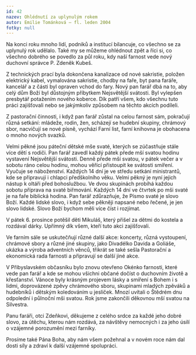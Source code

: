 ```yaml
---
id: 42
nazev: Ohlédnutí za uplynulým rokem
autor: Emilie Tománková – fl. leden 2004
fotky: null
---
```

Na konci roku mnoho lidí, podniků a institucí bilancuje, co všechno se za uplynulý rok udělalo. Také my se můžeme ohlédnout zpět a říci si, co všechno dobrého se povedlo za půl roku, kdy naší farnost vede nový duchovní správce P. Zdeněk Kubeš.
<p>
Z technických prací  byla dokončena kanalizace od nové sakristie, položen elektrický kabel, vymalována sakristie, chodby na faře, byt pana faráře, kancelář a z části  byl  opraven vchod  do fary. Nový pan farář dbá na to, aby celý dům Boží byl důstojným příbytkem Nejsvětější svátosti.  Byl vylepšen presbytář potažením nového koberce. Dík patří všem,  kdo všechnu tuto práci zajišťovali nebo se jakýmkoliv způsobem na těchto akcích  podíleli.   
<p>
Z pastorační činnosti, i když pan farář zůstal na celou farnost sám, pokračují různá setkání: mládeže, rodin, žen, scházejí se hudební skupiny, chrámový sbor, nacvičují se nové písně, vychází Farní list, farní knihovna je obohacena o mnoho nových svazků.
<p>
Velmi pěkné jsou páteční dětské mše svaté, kterých se zúčastňuje stále více dětí s rodiči. Pan farář zavedl každý pátek přede mší svatou hodinu vystavení Nejsvětější svátosti. Denně přede mší svatou, v pátek večer a v sobotu ráno celou hodinu, mohou věřící přistoupit ke svátosti smíření. Vyučuje se náboženství. Každých 14 dní je ve středu setkání ministrantů, kde se připravují i chlapci předškolního věku. Velmi pěkný je nyní jejich nástup k oltáři před bohoslužbou. Ve dvou skupinách probíhá každou sobotu příprava na svaté biřmování. Každých 14 dní ve čtvrtek po mši svaté je na faře biblická hodina. Pan farář zdůrazňuje, že Písmo svaté je slovo Boží. Každé lidské slovo, i když sebe pěkněji napsané nebo řečené, je jen slovo lidské. Slovo Boží bychom měli více číst i rozjímat.
<p>
V pátek 6. prosince potěšil děti Mikuláš, který přišel za dětmi do kostela a rozdával dárky. Upřímný dík všem, kteří tuto akci zajišťovali.
<p>
Ve farním sále se uskutečňují různé další akce: koncerty, různá vystoupení, chrámové sbory a různé jiné skupiny, jako Divadélko Davida a Goliáše, ukázka a výroba adventních věnců, třikrát se také sešla Pastorační a ekonomická rada farnosti a připravují se další jiné akce.
<p>
V Přibyslavském občasníku bylo znovu otevřeno Okénko farnosti, které vede pan farář a kde se mohou všichni občané dočíst o duchovním životě a křesťanství. Vánoce byly krásným projevem lásky a smíření s Bohem i s lidmi, doprovázené zpěvy chrámového sboru, skupinami mladých zpěváků a hudebníků i dětským koledováním u jesliček. Mnozí uvítali o Štědrém dnu odpolední i půlnoční mši svatou. Rok jsme zakončili děkovnou mší svatou na Silvestra.
<p>
Panu faráři, otci Zdeňkovi, děkujeme z celého srdce za každé jeho dobré slovo, za útěchu, kterou nám rozdává, za návštěvy nemocných i za jeho úsilí o vzájemné porozumění mezi farníky.
<p>
Prosíme také Pána Boha, aby nám všem požehnal a v novém roce nám dal dosti síly a zdraví k další vzájemné spolupráci.
